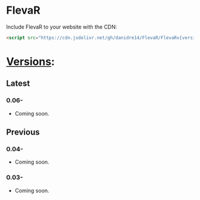 # FlevaR

Include FlevaR to your website with the CDN:

```html
<script src="https://cdn.jsdelivr.net/gh/danidre14/FlevaR/FlevaRv{version}.js"></script>
```

# [Versions](../../blob/master/versions/index.md):
## Latest
### 0.06-
- Coming soon.

## Previous
### 0.04-
- Coming soon.

### 0.03-
- Coming soon.